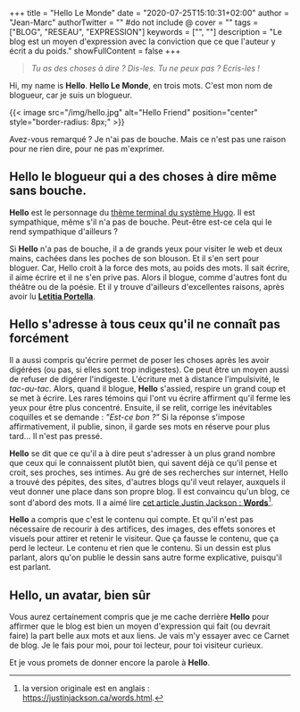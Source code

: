 +++
title = "Hello Le Monde"
date = "2020-07-25T15:10:31+02:00"
author = "Jean-Marc"
authorTwitter = "" #do not include @
cover = ""
tags = ["BLOG", "RESEAU", "EXPRESSION"]
keywords = ["", ""]
description = "Le blog est un moyen d'expression avec la conviction que ce que l'auteur y écrit a du poids."
showFullContent = false
+++


> *Tu as des choses à dire ? Dis-les. Tu ne peux pas ? Ecris-les !*

Hi, my name is **Hello**. **Hello Le Monde**, en trois mots. C'est mon nom de blogueur, car je suis un blogueur. 

{{< image src="/img/hello.jpg" alt="Hello Friend" position="center" style="border-radius: 8px;" >}}

Avez-vous remarqué ? Je n'ai pas de bouche. Mais ce n'est pas une raison pour ne rien dire, pour ne pas m'exprimer.

## Hello le blogueur qui a des choses à dire même sans bouche.

**Hello** est le personnage du [thème terminal du système Hugo](https://themes.gohugo.io/hugo-theme-terminal/). Il est sympathique, même s'il n'a pas de bouche. Peut-être est-ce cela qui le rend sympathique d'ailleurs ?

Si **Hello** n'a pas de bouche, il a de grands yeux pour visiter le web et deux mains, cachées dans les poches de son blouson. Et il s'en sert pour bloguer. Car, Hello croit à la force des mots, au poids des mots. Il sait écrire, il aime écrire et il ne s'en prive pas. Alors il blogue, comme d'autres font du théâtre ou de la poésie. Et il y trouve d'ailleurs d'excellentes raisons, après avoir lu [**Letitia Portella**](https://leportella.com/why-have-a-blog.html). 

## Hello s'adresse à tous ceux qu'il ne connaît pas forcément

Il a aussi compris qu'écrire permet de poser les choses après les avoir digérées (ou pas, si elles sont trop indigestes). Ce peut être un moyen aussi de refuser de digérer l'indigeste. L'écriture met à distance l'impulsivité, le *tac-au-tac*. Alors, quand il blogue, **Hello** s'assied, respire un grand coup et se met à écrire. Les rares témoins qui l'ont vu écrire affirment qu'il ferme les yeux pour être plus concentré. Ensuite, il se relit, corrige les inévitables coquilles et se demande : *"Est-ce bon ?"* Si la réponse s'impose affirmativement, il publie, sinon, il garde ses mots en réserve pour plus tard... Il n'est pas pressé. 

**Hello** se dit que ce qu'il a à dire peut s'adresser à un plus grand nombre que ceux qui le connaissent plutôt bien, qui savent déjà ce qu'il pense et croit, ses proches, ses intimes. Au gré de ses recherches sur internet, Hello a trouvé des pépites, des sites, d'autres blogs qu'il veut relayer, auxquels il veut donner une place dans son propre blog. Il est convaincu qu'un blog, ce sont d'abord des mots. Il a aimé lire [cet article Justin Jackson : **Words**](https://justinjackson.ca/words_fr.html)[^1].

[^1]: la version originale est en anglais : https://justinjackson.ca/words.html. 

**Hello** a compris que c'est le contenu qui compte. Et qu'il  n'est pas nécessaire de recourir à des artifices, des images, des effets sonores et visuels pour attirer et retenir le visiteur. Que ça fausse le contenu, que ça perd le lecteur. Le contenu et rien que le contenu. Si un dessin est plus parlant, alors qu'on publie le dessin sans autre forme explicative, puisqu'il est parlant.

## Hello, un avatar, bien sûr

Vous aurez certainement compris que je me cache derrière **Hello** pour affirmer que le blog est bien un moyen d'expression qui fait (ou devrait faire) la part belle aux mots et aux liens. Je vais m'y essayer avec ce Carnet de blog. Je le fais pour moi, pour toi lecteur, pour toi visiteur curieux.

Et je vous promets de donner encore la parole à **Hello**.
